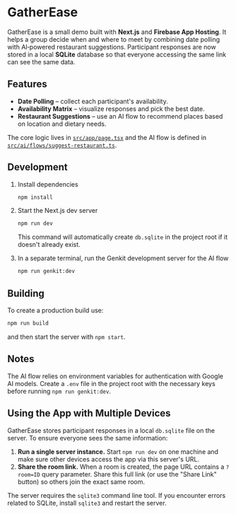 # GatherEase

GatherEase is a small demo built with **Next.js** and **Firebase App Hosting**.
It helps a group decide when and where to meet by combining date polling with
AI‑powered restaurant suggestions. Participant responses are now stored in a
local **SQLite** database so that everyone accessing the same link can see the
same data.

## Features

- **Date Polling** – collect each participant's availability.
- **Availability Matrix** – visualize responses and pick the best date.
- **Restaurant Suggestions** – use an AI flow to recommend places based on
  location and dietary needs.

The core logic lives in [`src/app/page.tsx`](src/app/page.tsx) and the AI flow
is defined in [`src/ai/flows/suggest-restaurant.ts`](src/ai/flows/suggest-restaurant.ts).

## Development

1. Install dependencies

   ```bash
   npm install
   ```

2. Start the Next.js dev server

   ```bash
   npm run dev
   ```

   This command will automatically create `db.sqlite` in the project root if it
   doesn't already exist.

3. In a separate terminal, run the Genkit development server for the AI flow

   ```bash
   npm run genkit:dev
   ```

## Building

To create a production build use:

```bash
npm run build
```

and then start the server with `npm start`.

## Notes

The AI flow relies on environment variables for authentication with Google AI
models. Create a `.env` file in the project root with the necessary keys before
running `npm run genkit:dev`.

## Using the App with Multiple Devices

GatherEase stores participant responses in a local `db.sqlite` file on the
server. To ensure everyone sees the same information:

1. **Run a single server instance.** Start `npm run dev` on one machine and make
   sure other devices access the app via this server's URL.
2. **Share the room link.** When a room is created, the page URL contains a
   `?room=ID` query parameter. Share this full link (or use the "Share Link"
   button) so others join the exact same room.

The server requires the `sqlite3` command line tool. If you encounter errors
related to SQLite, install `sqlite3` and restart the server.
